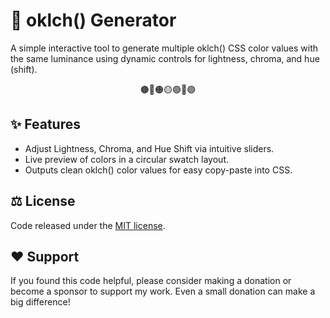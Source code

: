 # 🎨 oklch() Generator
A simple interactive tool to generate multiple oklch() CSS color values with the same luminance using dynamic controls for lightness, chroma, and hue (shift).
<p align="center">🟤🔴🟠🟡🟢🔵🟣</p>

## ✨ Features
- Adjust Lightness, Chroma, and Hue Shift via intuitive sliders.
- Live preview of colors in a circular swatch layout.
- Outputs clean oklch() color values for easy copy-paste into CSS.

## ⚖️ License
Code released under the [MIT license](LICENSE.md).

## ❤️ Support
If you found this code helpful, please consider making a donation or become a sponsor to support my work. Even a small donation can make a big difference!
